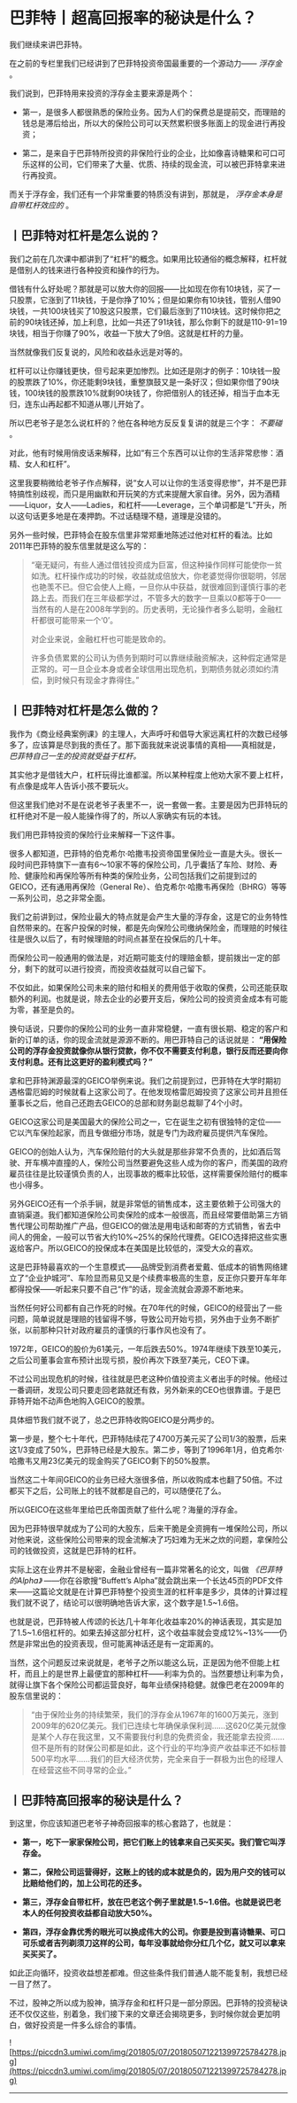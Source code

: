 # 巴菲特丨超高回报率的秘诀是什么？

我们继续来讲巴菲特。

在之前的专栏里我们已经讲到了巴菲特投资帝国最重要的一个源动力—— *浮存金* 。

我们说到，巴菲特用来投资的浮存金主要来源是两个：

* 第一，是很多人都很熟悉的保险业务。因为人们的保费总是提前交，而理赔的钱总是滞后给出，所以大的保险公司可以天然累积很多账面上的现金进行再投资；

* 第二，是来自于巴菲特所投资的非保险行业的企业，比如像喜诗糖果和可口可乐这样的公司，它们带来了大量、优质、持续的现金流，可以被巴菲特拿来进行再投资。

而关于浮存金，我们还有一个非常重要的特质没有讲到，那就是， *浮存金本身是自带杠杆效应的* 。

## 丨巴菲特对杠杆是怎么说的？

我们之前在几次课中都讲到了“杠杆”的概念。如果用比较通俗的概念解释，杠杆就是借别人的钱来进行各种投资和操作的行为。

借钱有什么好处呢？那就是可以放大你的回报——比如现在你有10块钱，买了一只股票，它涨到了11块钱，于是你挣了10%；但是如果你有10块钱，管别人借90块钱，一共100块钱买了10股这只股票，它们最后涨到了110块钱。这时候你把之前的90块钱还掉，加上利息，比如一共还了91块钱，那么你剩下的就是110-91=19块钱，相当于你赚了90%，收益一下放大了9倍。这就是杠杆的力量。

当然就像我们反复说的，风险和收益永远是对等的。

杠杆可以让你赚钱更快，但亏起来更加惨烈。比如还是刚才的例子：10块钱一股的股票跌了10%，你还能剩9块钱，重整旗鼓又是一条好汉；但如果你借了90块钱，100块钱的股票跌10%就剩90块钱了，你把借别人的钱还掉，相当于血本无归，连东山再起都不知道从哪儿开始了。

所以巴老爷子是怎么说杠杆的？他在各种地方反反复复讲的就是三个字： *不要碰* 。

对此，他有时候用俏皮话来解释，比如“有三个东西可以让你的生活非常悲惨：酒精、女人和杠杆”。

这里我要稍微给老爷子作点解释，说“女人可以让你的生活变得悲惨”，并不是巴菲特搞性别歧视，而只是用幽默和开玩笑的方式来提醒大家自律。另外，因为酒精——Liquor，女人——Ladies，和杠杆——Leverage，三个单词都是“L”开头，所以这句话更多地是在凑押韵。不过话糙理不糙，道理是没错的。

另外一些时候，巴菲特会在股东信里非常郑重地陈述过他对杠杆的看法。比如2011年巴菲特的股东信里就是这么写的：

> “毫无疑问，有些人通过借钱投资成为巨富，但这种操作同样可能使你一贫如洗。杠杆操作成功的时候，收益就成倍放大，你老婆觉得你很聪明，邻居也艳羡不已。但它会使人上瘾，一旦你从中获益，就很难回到谨慎行事的老路上去。而我们在三年级都学过，不管多大的数字一旦乘以0都等于0——当然有的人是在2008年学到的。历史表明，无论操作者多么聪明，金融杠杆都很可能带来一个‘0’。
> 
> 
> 
> 对企业来说，金融杠杆也可能是致命的。
> 
> 
> 
> 许多负债累累的公司认为债务到期时可以靠继续融资解决，这种假定通常是正常的。可一旦企业本身或者全球信用出现危机，到期债务就必须如约清偿，到时候只有现金才靠得住。”

## 丨巴菲特对杠杆是怎么做的？

我作为《商业经典案例课》的主理人，大声呼吁和倡导大家远离杠杆的次数已经够多了，应该算是尽到我的责任了。那下面我就来说说事情的真相——真相就是， *巴菲特自己一生的投资就受益于杠杆。*

其实他才是借钱大户，杠杆玩得比谁都溜。所以某种程度上他劝大家不要上杠杆，有点像是成年人告诉小孩不要玩火。

但这里我们绝对不是在说老爷子表里不一，说一套做一套。主要是因为巴菲特玩的杠杆绝对不是一般人能操作得了的，所以人家确实有玩的本钱。

我们用巴菲特投资的保险行业来解释一下这件事。

很多人都知道，巴菲特的伯克希尔·哈撒韦投资帝国里保险业一直是大头。很长一段时间巴菲特旗下一直有6～10家不等的保险公司，几乎囊括了车险、财险、寿险、健康险和再保险等所有种类的保险业务，公司包括我们之前提到过的GEICO，还有通用再保险（General Re）、伯克希尔·哈撒韦再保险（BHRG）等等一系列公司，总之非常全面。

我们之前讲到过，保险业最大的特点就是会产生大量的浮存金，这是它的业务特性自然带来的。在客户投保的时候，都是先向保险公司缴纳保险金，而理赔的时候往往是很久以后了，有时候理赔的时间点甚至在投保后的几十年。

而保险公司一般通用的做法是，对近期可能支付的理赔金额，提前拨出一定的部分，剩下的就可以进行投资，而投资收益就可以自己留下。

不仅如此，如果保险公司未来的赔付和相关的费用低于收取的保费，公司还能获取额外的利润。也就是说，除去企业的必要开支后，保险公司的投资资金成本有可能为零，甚至是负的。

换句话说，只要你的保险公司的业务一直非常稳健，一直有很长期、稳定的客户和新的订单的话，你的现金流就是源源不断的。用巴菲特自己的话说就是： **“用保险公司的浮存金投资就像你从银行贷款，你不仅不需要支付利息，银行反而还要向你支付利息。还有比这更好的盈利模式吗？”**

拿和巴菲特渊源最深的GEICO举例来说。我们之前提到过，巴菲特在大学时期初遇格雷厄姆的时候就看上这家公司了。在他发现格雷厄姆投资了这家公司并且担任董事长之后，他自己还跑去GEICO的总部和财务副总裁聊了4个小时。

GEICO这家公司是美国最大的保险公司之一，它在诞生之初有很独特的定位——它以汽车保险起家，而且专做细分市场，就是专门为政府雇员提供汽车保险。

GEICO的创始人认为，汽车保险赔付的大头就是那些非常不负责的，比如酒后驾驶、开车横冲直撞的人，保险公司当然要避免这些人成为你的客户，而美国的政府雇员往往是比较谨慎负责的人，出现事故的概率比较低，这样需要保险赔付的概率也小得多。

另外GEICO还有一个杀手锏，就是非常低的销售成本，这主要依赖于公司强大的直销渠道。我们都知道保险公司卖保险的成本一般很高，而且经常要借助第三方销售代理公司帮助推广产品，但GEICO的做法是用电话和邮寄的方式销售，省去中间人的佣金，一般可以节省大约10%~25%的保险代理费。GEICO选择把这些实惠返给客户。所以GEICO的投保成本在美国是比较低的，深受大众的喜欢。

这是巴菲特最喜欢的一个生意模式——品牌受到消费者爱戴、低成本的销售网络建立了“企业护城河”、车险显而易见又是个续费率极高的生意，反正你只要开车年年都得投保——听起来只要不自己“作”的话，现金流就会源源不断地来。

当然任何好公司都有自己作死的时候。在70年代的时候，GEICO的经营出了一些问题，简单说就是理赔的钱留得不够，导致公司开始亏损，另外由于业务不断扩张，以前那种只针对政府雇员的谨慎的行事作风也没有了。

1972年，GEICO的股价为61美元，一年后跌去50%。1974年继续下跌至10美元，之后公司董事会宣布预计出现亏损，股价再次下跌至7美元，CEO下课。

不过公司出现危机的时候，往往就是巴老这种价值投资主义者出手的时候。他经过一番调研，发现公司只要走回老路就还有救，另外新来的CEO也很靠谱。于是巴菲特开始不动声色地购入GEICO的股票。

具体细节我们就不说了，总之巴菲特收购GEICO是分两步的。

第一步是，整个七十年代，巴菲特陆续花了4700万美元买了公司1/3的股票，后来这1/3变成了50%，巴菲特已经是大股东。第二步，等到了1996年1月，伯克希尔·哈撒韦又用23亿美元的现金购买了GEICO剩下的50%股票。

当然这二十年间GEICO的业务已经大涨很多倍，所以收购成本也翻了50倍。不过都买下之后，公司账上的钱不就都是自己的，可以随便花了么。

所以GEICO在这些年里给巴氏帝国贡献了些什么呢？海量的浮存金。

因为巴菲特很早就成为了公司的大股东，后来干脆是全资拥有一堆保险公司，所以对他来说，这些保险公司带来的现金流解决了巧妇难为无米之炊的问题，拿保险公司的钱做投资，这就是巴菲特的杠杆。

实际上这在业界并不是秘密，金融业曾经有一篇非常著名的论文，叫做 *《巴菲特的Alpha》* ——你在谷歌搜“Buffett’s Alpha”就会跳出来一个长达45页的PDF文件来——这篇论文就是在计算巴菲特整个投资生涯的杠杆率是多少，具体的计算过程我们就不说了，结论可以很明确地告诉大家，这个数字是1.5~1.6倍。

也就是说，巴菲特被人传颂的长达几十年年化收益率20%的神话表现，其实是加了1.5~1.6倍杠杆的。如果去掉这部分杠杆，这个收益率就会变成12%~13%——仍然是非常出色的投资表现，但可能离神话还是有一定距离的。

当然，这个问题反过来说就是，老爷子之所以能这么玩，正是因为他不但能上杠杆，而且上的是世界上最便宜的那种杠杆——利率为负的。当然要想让利率为负，就得让旗下各个保险公司都运营良好，每年业绩保持稳健。就像巴老在2009年的股东信里说的：

> “由于保险业务的持续繁荣，我们的浮存金从1967年的1600万美元，涨到2009年的620亿美元。我们已连续七年确保承保利润……这620亿美元就像是某个人存在我这里，又不需要我付利息的免费资金，我还能拿去投资……但不是所有的财保公司都是如此，这个行业的平均净资产收益率还不如标普500平均水平……我们的巨大经济优势，完全来自于一群极为出色的经理人在经营这些不同寻常的企业。”

## 丨巴菲特高回报率的秘诀是什么？

到这里，你应该知道巴老爷子神奇回报率的核心套路了，也就是：

* **第一，吃下一家家保险公司，把它们账上的钱拿来自己买买买。我们管它叫浮存金。** 

* **第二，保险公司运营得好，这账上的钱的成本就是负的，因为用户交的钱可以比赔给他们的，加上公司花的还多。** 

* **第三，浮存金自带杠杆，放在巴老这个例子里就是1.5~1.6倍。也就是说巴老本人的任何投资收益都自动放大50%。** 

* **第四，浮存金靠优秀的眼光可以换成伟大的公司。你要是投到喜诗糖果、可口可乐或者吉列剃须刀这样的公司，每年没事就给你分红几个亿，就又可以拿来买买买了。** 

如此正向循环，投资收益想差都难。但这些条件我们普通人能不能复制，我想已经一目了然了。

不过，股神之所以成为股神，搞浮存金和杠杆只是一部分原因。巴菲特的投资秘诀还不仅仅这些，别着急，我们接下来的文章还会揭晓更多，到时候你就会更加明白，做好投资是一件多么综合的事情。

![https://piccdn3.umiwi.com/img/201805/07/201805071221399725784278.jpg](https://piccdn3.umiwi.com/img/201805/07/201805071221399725784278.jpg)

---
